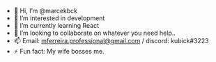 - 👋 Hi, I’m @marcekbck
- 👀 I’m interested in development
- 🌱 I’m currently learning React
- 💞️ I’m looking to collaborate on whatever you need help..
- 📫 Email: mferreira.professional@gmail.com / discord: kubick#3223
- ⚡ Fun fact: My wife bosses me.

<!---
marcekbck/marcekbck is a ✨ special ✨ repository because its `README.md` (this file) appears on your GitHub profile.
You can click the Preview link to take a look at your changes.
--->
